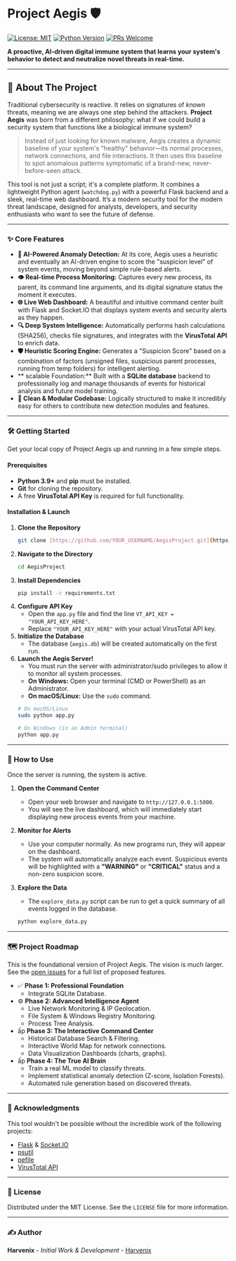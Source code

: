 # Project Aegis 🛡️

[![License: MIT](https://img.shields.io/badge/License-MIT-yellow.svg)](https://opensource.org/licenses/MIT)
[![Python Version](https://img.shields.io/badge/python-3.9+-blue.svg)](https://www.python.org/downloads/)
[![PRs Welcome](https://img.shields.io/badge/PRs-welcome-brightgreen.svg)](CONTRIBUTING.md)

**A proactive, AI-driven digital immune system that learns your system's behavior to detect and neutralize novel threats in real-time.**



---

## 🚀 About The Project

Traditional cybersecurity is reactive. It relies on signatures of *known* threats, meaning we are always one step behind the attackers. **Project Aegis** was born from a different philosophy: what if we could build a security system that functions like a biological immune system?

> Instead of just looking for known malware, Aegis creates a dynamic baseline of your system's "healthy" behavior—its normal processes, network connections, and file interactions. It then uses this baseline to spot anomalous patterns symptomatic of a brand-new, never-before-seen attack.

This tool is not just a script; it's a complete platform. It combines a lightweight Python agent (`watchdog.py`) with a powerful Flask backend and a sleek, real-time web dashboard. It’s a modern security tool for the modern threat landscape, designed for analysts, developers, and security enthusiasts who want to see the future of defense.

---

### ✨ Core Features

* **🧠 AI-Powered Anomaly Detection:** At its core, Aegis uses a heuristic and eventually an AI-driven engine to score the "suspicion level" of system events, moving beyond simple rule-based alerts.
* **👁️ Real-time Process Monitoring:** Captures every new process, its parent, its command line arguments, and its digital signature status the moment it executes.
* **🌐 Live Web Dashboard:** A beautiful and intuitive command center built with Flask and Socket.IO that displays system events and security alerts as they happen.
* **🔍 Deep System Intelligence:** Automatically performs hash calculations (SHA256), checks file signatures, and integrates with the **VirusTotal API** to enrich data.
* **🛡️ Heuristic Scoring Engine:** Generates a "Suspicion Score" based on a combination of factors (unsigned files, suspicious parent processes, running from temp folders) for intelligent alerting.
* ** scalable Foundation:** Built with a **SQLite database** backend to professionally log and manage thousands of events for historical analysis and future model training.
* **🔧 Clean & Modular Codebase:** Logically structured to make it incredibly easy for others to contribute new detection modules and features.

---

### 🛠️ Getting Started

Get your local copy of Project Aegis up and running in a few simple steps.

#### Prerequisites

* **Python 3.9+** and **pip** must be installed.
* **Git** for cloning the repository.
* A free **VirusTotal API Key** is required for full functionality.

#### Installation & Launch

1.  **Clone the Repository**
    ```sh
    git clone [https://github.com/YOUR_USERNAME/AegisProject.git](https://github.com/YOUR_USERNAME/AegisProject.git)
    ```
2.  **Navigate to the Directory**
    ```sh
    cd AegisProject
    ```
3.  **Install Dependencies**
    ```sh
    pip install -r requirements.txt
    ```
4.  **Configure API Key**
    * Open the `app.py` file and find the line `VT_API_KEY = "YOUR_API_KEY_HERE"`.
    * Replace `"YOUR_API_KEY_HERE"` with your actual VirusTotal API key.
5.  **Initialize the Database**
    * The database (`aegis.db`) will be created automatically on the first run.
6.  **Launch the Aegis Server!**
    * You must run the server with administrator/sudo privileges to allow it to monitor all system processes.
    * **On Windows:** Open your terminal (CMD or PowerShell) as an Administrator.
    * **On macOS/Linux:** Use the `sudo` command.
    ```sh
    # On macOS/Linux
    sudo python app.py

    # On Windows (in an Admin terminal)
    python app.py
    ```
---

### 📖 How to Use

Once the server is running, the system is active.

1.  **Open the Command Center**
    * Open your web browser and navigate to `http://127.0.0.1:5000`.
    * You will see the live dashboard, which will immediately start displaying new process events from your machine.

2.  **Monitor for Alerts**
    * Use your computer normally. As new programs run, they will appear on the dashboard.
    * The system will automatically analyze each event. Suspicious events will be highlighted with a **"WARNING"** or **"CRITICAL"** status and a non-zero suspicion score.

3.  **Explore the Data**
    * The `explore_data.py` script can be run to get a quick summary of all events logged in the database.
    ```sh
    python explore_data.py
    ```

---

### 🗺️ Project Roadmap

This is the foundational version of Project Aegis. The vision is much larger. See the [open issues](https://github.com/YOUR_USERNAME/AegisProject/issues) for a full list of proposed features.

* ✅ **Phase 1: Professional Foundation**
    * Integrate SQLite Database.
* ⚙️ **Phase 2: Advanced Intelligence Agent**
    * Live Network Monitoring & IP Geolocation.
    * File System & Windows Registry Monitoring.
    * Process Tree Analysis.
* ấp **Phase 3: The Interactive Command Center**
    * Historical Database Search & Filtering.
    * Interactive World Map for network connections.
    * Data Visualization Dashboards (charts, graphs).
* ấp **Phase 4: The True AI Brain**
    * Train a real ML model to classify threats.
    * Implement statistical anomaly detection (Z-score, Isolation Forests).
    * Automated rule generation based on discovered threats.

---

### 🙏 Acknowledgments

This tool wouldn't be possible without the incredible work of the following projects:
* [Flask](https://flask.palletsprojects.com/) & [Socket.IO](https://python-socketio.readthedocs.io/)
* [psutil](https://github.com/giampaolo/psutil)
* [pefile](https://github.com/erocarrera/pefile)
* [VirusTotal API](https://developers.virustotal.com/reference)

---

### 📜 License

Distributed under the MIT License. See the `LICENSE` file for more information.

---

### ✍️ Author

**Harvenix** - *Initial Work & Development* - [Harvenix](https://github.com/Harvenix)
